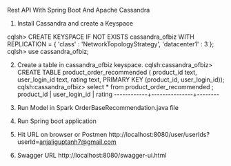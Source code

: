 
Rest API With Spring Boot And Apache Cassandra 

1. Install Cassandra and create a Keyspace

cqlsh> CREATE KEYSPACE IF NOT EXISTS cassandra_ofbiz WITH REPLICATION = { 'class' : 'NetworkTopologyStrategy', 'datacenter1' : 3 };
cqlsh> use cassandra_ofbiz;

2. Create a table in cassandra_ofbiz keyspace.
cqlsh:cassandra_ofbiz> CREATE TABLE product_order_recommended ( product_id text, user_login_id text, rating text, PRIMARY KEY (product_id, user_login_id));
cqlsh:cassandra_ofbiz> select * from product_order_recommended ;
 product_id | user_login_id | rating
------------+---------------+--------

3. Run Model in Spark OrderBaseRecommendation.java file

4. Run Spring boot application

5. Hit URL on browser or Postmen
http://localhost:8080/user/userIds?userId=anjaliguptanh7@gmail.com

6. Swagger URL
http://localhost:8080/swagger-ui.html